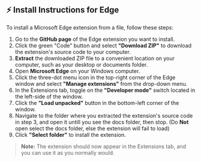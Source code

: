 ## ⚡ Install Instructions for Edge

To install a Microsoft Edge extension from a file, follow these steps:

1. Go to the **GitHub page** of the Edge extension you want to install.
2. Click the green "Code" button and select **"Download ZIP"** to download the extension's source code to your computer.
3. **Extract** the downloaded ZIP file to a convenient location on your computer, such as your desktop or documents folder.
4. Open **Microsoft Edge** on your Windows computer.
5. Click the three-dot menu icon in the top-right corner of the Edge window and select **"Manage extensions"** from the drop-down menu.
6. In the Extensions tab, toggle on the **"Developer mode"** switch located in the left-side of the window.
7. Click the **"Load unpacked"** button in the bottom-left corner of the window.
8. Navigate to the folder where you extracted the extension's source code in step 3, and open it untill you see the docs folder, then stop. (Do **Not** open select the docs folder, else the extension will fail to load)
10. Click **"Select folder"** to install the extension.

> **Note:** The extension should now appear in the Extensions tab, and you can use it as you normally would.
